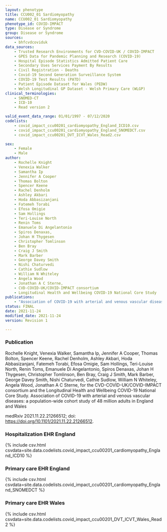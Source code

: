 ```yaml
---
layout: phenotype
title: CCU002_01 Sardiomyopathy
name: CCU002_01 Sardiomyopathy
phenotype_id: COVID-IMPACT
type: Disease or Syndrome
group: Disease or Syndrome
sources:
    - bhfcvdcoviduk
data_sources:
    - Trusted Research Environments for CVD-COVID-UK / COVID-IMPACT
    - GPES Data for Pandemic Planning and Research (COVID-19)
    - Hospital Episode Statistics Admitted Patient Care
    - Secondary Uses Services Payment By Results
    - Civil Registration - Deaths
    - Covid-19 Second Generation Surveillance System
    - COVID-19 Test Results (PATD)
    - Patient Episode Dataset for Wales (PEDW)
    - Welsh Longitudinal GP Dataset - Welsh Primary Care (WLGP)
clinical_terminologies:
    - SNOMED-CT
    - ICD-10
    - Read version 2

valid_event_data_range: 01/01/1997 - 07/12/2020
codelists: 
    - covid_impact_ccu00201_cardiomyopathy_England_ICD10.csv
    - covid_impact_ccu00201_cardiomyopathy_England_SNOMEDCT.csv
    - covid_impact_ccu00201_DVT_ICVT_Wales_Read2.csv

sex:
    - Female
    - Male
author: 
    - Rochelle Knight
    - Venexia Walker
    - Samantha Ip
    - Jennifer A Cooper
    - Thomas Bolton
    - Spencer Keene
    - Rachel Denholm
    - Ashley Akbari
    - Hoda Abbasizanjani
    - Fatemeh Torabi
    - Efosa Omigie
    - Sam Hollings
    - Teri-Louise North
    - Renin Toms
    - Emanuele Di Angelantonio
    - Spiros Denaxas,
    - Johan H Thygesen
    - Christopher Tomlinson
    - Ben Bray
    - Craig J Smith
    - Mark Barber
    - George Davey Smith
    - Nishi Chaturvedi
    - Cathie Sudlow
    - William N Whiteley
    - Angela Wood
    - Jonathan A C Sterne,
    - CVD-COVID-UK/COVID-IMPACT consortium 
    - Longitudinal Health and Wellbeing COVID-19 National Core Study
publications:
    - "Association of COVID-19 with arterial and venous vascular diseases: a population-wide cohort study of 48 million adults in England and Wales."
status: FINAL
date: 2021-11-24
modified_date: 2021-11-24
version: Revision 1

---
```


### Publication

Rochelle Knight, Venexia Walker, Samantha Ip, Jennifer A Cooper, Thomas Bolton, Spencer Keene, Rachel Denholm, Ashley Akbari, Hoda Abbasizanjani, Fatemeh Torabi, Efosa Omigie, Sam Hollings, Teri-Louise North, Renin Toms, Emanuele Di Angelantonio, Spiros Denaxas, Johan H Thygesen, Christopher Tomlinson, Ben Bray, Craig J Smith, Mark Barber, George Davey Smith, Nishi Chaturvedi, Cathie Sudlow, William N Whiteley, Angela Wood, Jonathan A C Sterne, for the CVD-COVID-UK/COVID-IMPACT consortium and the Longitudinal Health and Wellbeing COVID-19 National Core Study. Association of COVID-19 with arterial and venous vascular diseases: a population-wide cohort study of 48 million adults in England and Wales

medRxiv 2021.11.22.21266512; doi: https://doi.org/10.1101/2021.11.22.21266512.

### Hospitalization EHR England
{% include csv.html csvdata=site.data.codelists.covid_impact_ccu00201_cardiomyopathy_England_ICD10 %}
### Primary care EHR England
{% include csv.html csvdata=site.data.codelists.covid_impact_ccu00201_cardiomyopathy_England_SNOMEDCT %}
### Primary care EHR Wales
{% include csv.html csvdata=site.data.codelists.covid_impact_ccu00201_DVT_ICVT_Wales_Read2 %}
